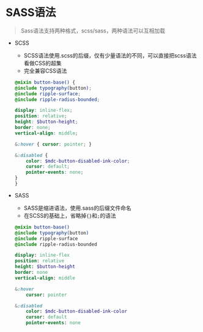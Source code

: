 # SASS语法

>Sass语法支持两种格式，scss/sass，两种语法可以互相加载

* SCSS
    * SCSS语法使用.scss的后缀，仅有少量语法的不同，可以直接把scss语法看做CSS的超集
    * 完全兼容CSS语法

    ```SCSS
    @mixin button-base() {
    @include typography(button);
    @include ripple-surface;
    @include ripple-radius-bounded;

    display: inline-flex;
    position: relative;
    height: $button-height;
    border: none;
    vertical-align: middle;

    &:hover { cursor: pointer; }

    &:disabled {
        color: $mdc-button-disabled-ink-color;
        cursor: default;
        pointer-events: none;
    }
    }
    ```

* SASS
    * SASS是缩进语法，使用.sass的后缀文件命名
    * 在SCSS的基础上，省略掉`{}`和`;`的语法
    ```SASS
    @mixin button-base()
    @include typography(button)
    @include ripple-surface
    @include ripple-radius-bounded

    display: inline-flex
    position: relative
    height: $button-height
    border: none
    vertical-align: middle

    &:hover
        cursor: pointer

    &:disabled
        color: $mdc-button-disabled-ink-color
        cursor: default
        pointer-events: none
    ```

